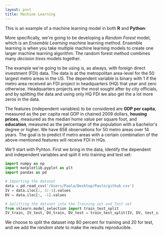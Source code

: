 ```yaml
---
layout: post
title: Machine Learning
---
```


This is an example of a machine learning model in both **R** and **Python**:

More specifically, we're going to be developing a *Random Forest* model, which is an *Ensemble Learning* machine learning method. Ensemble learning is when you take multiple machine learning models to create one larger machine learning algorithm. The random forest method combines many *decision trees* models together. 

The example we're going to be using is, as always, with foreign direct investment (FDI) data. The data is at the metropolitan area-level for the 50 largest metro areas in the US. The dependent variable is binary with 1 if the metro area received an FDI project in headquarters (HQ) that year and zero otherwise. Headquarters projects are the most sought after by city officials, and by splitting the data and using only HQ FDI we also get the a lot more zeros in the data.

The features (independent variables) to be considered are **GDP per capita**, measured as the per capita real GDP in chained 2009 dollars, **housing prices**, measured as the median home value per square foot, and **education**, measured as the percentage of the population with a bachelor's degree or higher. We have 658 observations for 50 metro areas over 14 years. The goal is to predict if metro areas with a certain combination of the above-mentioned features will receive FDI in HQs.

We'll start with Pyhton. First we bring in the data, identify the dependent and independent variables and split it into training and test set:

```Python
import numpy as np
import matplotlib.pyplot as plt
import pandas as pd

# Importing the dataset
data = pd.read_csv('/Users/Paola/Desktop/Paulo/github.csv')
IV = data.iloc[:, 3:-1].values
DV = data.iloc[:, -1].values

# Splitting the dataset into the Training set and Test set
from sklearn.model_selection import train_test_split
IV_train, IV_test, DV_train, DV_test = train_test_split(IV, DV, test_size = 0.20, random_state = 1)

```

We choose to split the dataset intp 80 percent for training and 20 for test, and we add the *random state* to make the results reproducible.
